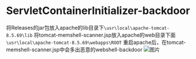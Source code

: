 # ServletContainerInitializer-backdoor
将Releases的jar包放入apache的lib目录下`\usr\local\apache-tomcat-8.5.69\lib`
将tomcat-memshell-scanner.jsp放入apache的web目录下面`\usr\local\apache-tomcat-8.5.69\webapps\ROOT`
重启apache后，在tomcat-memshell-scanner.jsp中会多出恶意的webshell-backdoor
![图片](https://user-images.githubusercontent.com/51915181/134882976-bc2ae791-5e62-4244-beea-5d08270b7cd0.png)
